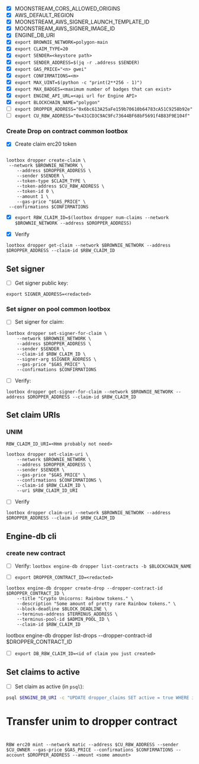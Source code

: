 - [x] MOONSTREAM_CORS_ALLOWED_ORIGINS
- [x] AWS_DEFAULT_REGION
- [x] MOONSTREAM_AWS_SIGNER_LAUNCH_TEMPLATE_ID
- [x] MOONSTREAM_AWS_SIGNER_IMAGE_ID
- [x] ENGINE_DB_URI
- [x] `export BROWNIE_NETWORK=polygon-main`
- [x] `export CLAIM_TYPE=20`
- [x] `export SENDER=<keystore path>`
- [x] `export SENDER_ADDRESS=$(jq -r .address $SENDER)`
- [x] `export GAS_PRICE="<n> gwei"`
- [x] `export CONFIRMATIONS=<m>`
- [x] `export MAX_UINT=$(python -c "print(2**256 - 1)")`
- [x] `export MAX_BADGES=<maximum number of badges that can exist>`
- [x] `export ENGINE_API_URL=<api url for Engine API>`
- [x] `export BLOCKCHAIN_NAME="polygon"`
- [ ] `export DROPPER_ADDRESS="0x6bc613A25aFe159b70610b64783cA51C9258b92e"`
- [ ] `export CU_RBW_ADDRESS="0x431CD3C9AC9Fc73644BF68bF5691f4B83F9E104f"`

### Create Drop on contract common lootbox

- [x] Create claim erc20 token

```

lootbox dropper create-claim \
 --network $BROWNIE_NETWORK \
    --address $DROPPER_ADDRESS \
    --sender $SENDER \
    --token-type $CLAIM_TYPE \
    --token-address $CU_RBW_ADDRESS \
    --token-id 0 \
    --amount 1 \
    --gas-price "$GAS_PRICE" \
 --confirmations $CONFIRMATIONS

```

- [x] `export RBW_CLAIM_ID=$(lootbox dropper num-claims --network $BROWNIE_NETWORK --address $DROPPER_ADDRESS)`

- [x] Verify

```
lootbox dropper get-claim --network $BROWNIE_NETWORK --address $DROPPER_ADDRESS --claim-id $RBW_CLAIM_ID
```

## Set signer

- [ ] Get signer public key:

```
export SIGNER_ADDRESS=<redacted>
```

### Set signer on pool common lootbox

- [ ] Set signer for claim:

```
lootbox dropper set-signer-for-claim \
    --network $BROWNIE_NETWORK \
    --address $DROPPER_ADDRESS \
    --sender $SENDER \
    --claim-id $RBW_CLAIM_ID \
    --signer-arg $SIGNER_ADDRESS \
    --gas-price "$GAS_PRICE" \
    --confirmations $CONFIRMATIONS
```

- [ ] Verify:

```
lootbox dropper get-signer-for-claim --network $BROWNIE_NETWORK --address $DROPPER_ADDRESS --claim-id $RBW_CLAIM_ID
```

## Set claim URIs

### UNIM

```
RBW_CLAIM_ID_URI=<Hmm probably not need>
```

```
lootbox dropper set-claim-uri \
    --network $BROWNIE_NETWORK \
    --address $DROPPER_ADDRESS \
    --sender $SENDER \
    --gas-price "$GAS_PRICE" \
    --confirmations $CONFIRMATIONS \
    --claim-id $RBW_CLAIM_ID \
    --uri $RBW_CLAIM_ID_URI
```

- [ ] Verify

```
lootbox dropper claim-uri --network $BROWNIE_NETWORK --address $DROPPER_ADDRESS --claim-id $RBW_CLAIM_ID
```

## Engine-db cli

### create new contract

- [ ] Verify: `lootbox engine-db dropper list-contracts -b $BLOCKCHAIN_NAME`

- [ ] `export DROPPER_CONTRACT_ID=<redacted>`

```
lootbox engine-db dropper create-drop --dropper-contract-id $DROPPER_CONTRACT_ID \
    --title "Crypto Unicorns: Rainbow tokens." \
    --description "Some amount of pretty rare Rainbow tokens." \
    --block-deadline $BLOCK_DEADLINE \
    --terminus-address $TERMINUS_ADDRESS \
    --terminus-pool-id $ADMIN_POOL_ID \
    --claim-id $RBW_CLAIM_ID
```

lootbox engine-db dropper list-drops --dropper-contract-id $DROPPER_CONTRACT_ID

- [ ] `export DB_RBW_CLAIM_ID=<id of claim you just created>`

## Set claims to active

- [ ] Set claim as active (in `psql`):

```bash
psql $ENGINE_DB_URI -c "UPDATE dropper_claims SET active = true WHERE id = '$DB_RBW_CLAIM_ID';"
```

# Transfer unim to dropper contract

#

```
RBW erc20 mint --network matic --address $CU_RBW_ADDRESS --sender $CU_OWNER --gas-price $GAS_PRICE --confirmations $CONFIRMATIONS --account $DROPPER_ADDRESS --amount <some amount>
```
